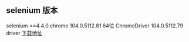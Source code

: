 
## selenium 版本

selenium ==4.4.0
chrome  104.0.5112.81 64位
ChromeDriver 104.0.5112.79
driver [下载地址](https://chromedriver.chromium.org/downloads)

